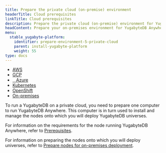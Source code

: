 ```yaml
---
title: Prepare the private cloud (on-premise) environment
headerTitle: Cloud prerequisites
linkTitle: Cloud prerequisites
description: Prepare the private cloud (on-premise) environment for YugabyteDB Anywhere.
headContent: Prepare your on-premises environment for YugabyteDB Anywhere
menu:
  stable_yugabyte-platform:
    identifier: prepare-environment-5-private-cloud
    parent: install-yugabyte-platform
    weight: 55
type: docs
---
```


<ul class="nav nav-tabs-alt nav-tabs-yb">

  <li>
    <a href="../aws/" class="nav-link">
      <i class="fa-brands fa-aws" aria-hidden="true"></i>
      AWS
    </a>
  </li>

  <li>
    <a href="../gcp/" class="nav-link">
       <i class="fa-brands fa-google" aria-hidden="true"></i>
      GCP
    </a>
  </li>

  <li>
    <a href="../azure/" class="nav-link">
      <i class="icon-azure" aria-hidden="true"></i>
      &nbsp;&nbsp; Azure
    </a>
  </li>

  <li>
    <a href="../kubernetes/" class="nav-link">
      <i class="fa-regular fa-dharmachakra" aria-hidden="true"></i>
      Kubernetes
    </a>
  </li>

<li>
    <a href="../openshift/" class="nav-link">
      <i class="fa-brands fa-redhat" aria-hidden="true"></i>
      OpenShift
    </a>
 </li>

  <li>
    <a href="../on-premises/" class="nav-link active">
      <i class="fa-solid fa-building" aria-hidden="true"></i>
      On-premises
    </a>
  </li>

</ul>

To run a YugabyteDB on a private cloud, you need to prepare one computer to run YugabyteDB Anywhere. This computer is in turn used to install and manage the nodes onto which you will deploy YugabyteDB universes.

For information on the requirements for the node running YugabyteDB Anywhere, refer to [Prerequisites](../../prerequisites/default/).

For information on preparing the nodes onto which you will deploy universes, refer to [Prepare nodes for on-premises deployment](../../prepare-on-prem-nodes/).
